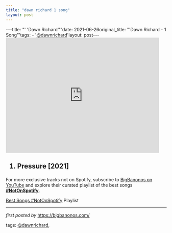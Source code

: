 ```yaml
---
title: "dawn richard 1 song"
layout: post
---
```

---title: "' 'Dawn Richard''"date: 2021-06-26original_title: "'Dawn Richard - 1 Song'"tags:  - '[@dawnrichard](/tags/dawnrichard/)'layout: post---<iframe frameborder="0" height="360" src="https://youtube.com/embed/0_zUo8YVvXs" width="480"></iframe><h2><ol><li>Pressure [2021]</li></ol></h2><!--Subscribe and Playlist Links--><div>    <p>For more exclusive tracks not on Spotify, subscribe to <a href="https://www.youtube.com/[@BigBanonos](/tags/BigBanonos/)" target="_blank">BigBanonos on YouTube</a> and explore their curated playlist of the best songs <strong>[#NotOnSpotify](/tags/NotOnSpotify/)</strong>.</p>    <p><a href="https://www.youtube.com/playlist?list=PLtuNtuTatqI0kFahUCbtbfenC_ET5O_tr" target="_blank">Best Songs [#NotOnSpotify](/tags/NotOnSpotify/) Playlist<br /></a></p></div><hr /><p><em>first posted by</em> <a href="https://bigbanonos.com/" rel="noopener" target="_new">https://bigbanonos.com/</a></p><p>tags: [@dawnrichard](/tags/dawnrichard/),</p>